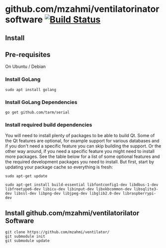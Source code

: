 # github.com/mzahmi/ventilatorinator software [![Build Status](https://travis-ci.org/mzahmi/github.com/mzahmi/ventilatorilator.svg?branch=master)](https://travis-ci.org/mzahmi/github.com/mzahmi/ventilatorilator)

## Install

## Pre-requisites

On Ubuntu / Debian

### Install GoLang

```
sudo apt install golang
```

### Install GoLang Dependencies

```
go get github.com/tarm/serial
```

### Install required build dependencies

You will need to install plenty of packages to be able to build Qt. Some of the Qt features are optional, for example support for various databases and if you don't need a specific feature you can skip building the support. Or the other way around, if you need a specific feature you might need to install more packages. See the table below for a list of some optional features and the required development packages you need to install. But first, start by updating your package cache so everything is fresh:

```
sudo apt-get update

sudo apt-get install build-essential libfontconfig1-dev libdbus-1-dev libfreetype6-dev libicu-dev libinput-dev libxkbcommon-dev libsqlite3-dev libssl-dev libpng-dev libjpeg-dev libglib2.0-dev libraspberrypi-dev
```

## Install github.com/mzahmi/ventilatorilator Software 

```
git clone https://github.com/mzahmi/ventilator/
git submodule init
git submodule update
```


